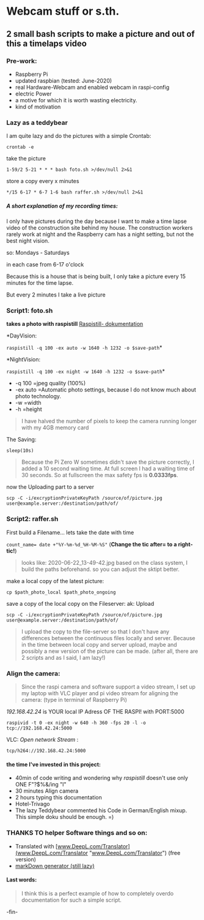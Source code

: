 # Webcam stuff or s.th.
## 2 small bash scripts to make a picture and out of this a timelaps video
### Pre-work:
- Raspberry Pi 
- updated raspbian (tested: June-2020)
- real Hardware-Webcam and enabled webcam in raspi-config
- electric Power
- a motive for which it is worth wasting electricity.
- kind of motivation

### Lazy as a teddybear
I am quite lazy and do the pictures with a simple Crontab:

`crontab -e`

take the picture

`1-59/2 5-21 * * * bash foto.sh >/dev/null 2>&1`

store a copy every x minutes

`*/15 6-17 * 6-7 1-6 bash raffer.sh >/dev/null 2>&1`

##### A short explanation of my recording times:
I only have pictures during the day because I want to make a time lapse video of the construction site behind my house. The construction workers rarely work at night and the Raspberry cam has a night setting, but not the best night vision.

so: Mondays - Saturdays

in each case from 6-17 o'clock

Because this is a house that is being built, I only take a picture every 15 minutes for the time lapse.

But every 2 minutes I take a live picture

### Script1: **foto.sh**
**takes a photo with raspistill**
[Raspistill- dokumentation](https://www.raspberrypi.org/documentation/usage/camera/raspicam/raspistill.mdhttp:// "Raspistill- dokumentation")

*DayVision:

`raspistill -q 100 -ex auto -w 1640 -h 1232 -o $save-path`*

*NightVision:

`raspistill -q 100 -ex night -w 1640 -h 1232 -o $save-path`*

* -q 100 =jpeg quality (100%)
* -ex auto =Automatic photo settings, because I do not know much about photo technology.
* -w =width
* -h =height

> I have halved the number of pixels to keep the camera running longer with my 4GB memory card

The Saving:

`sleep(10s)`

>Because the Pi Zero W sometimes didn't save the picture correctly, I added a 10 second waiting time.
At full screen I had a waiting time of 30 seconds.
So at fullscreen the max safety fps is **0.0333fps**.

now the Uploading part to a server

`scp -C -i/excryptionPrivateKeyPath /source/of/picture.jpg user@example.server:/destination/path/of/`

### Script2: **raffer.sh**
First build a Filename... lets take the date with time

` count_name= date +"%Y-%m-%d_%H-%M-%S" ` (**Change the tic after= to a right-tic!**)

>looks like: 2020-06-22_13-49-42.jpg
>based on the class system, I build the paths beforehand. so you can adjust the sktipt better.

make a local copy of the latest picture:

`cp $path_photo_local $path_photo_ongoing`

save a copy of the local copy on the Fileserver: ak: Upload

`scp -C -i/excryptionPrivateKeyPath /source/of/picture.jpg user@example.server:/destination/path/of/`

>I upload the copy to the file-server so that I don't have any differences between the continuous files locally and server. Because in the time between local copy and server upload, maybe and possibly a new version of the picture can be made. (after all, there are 2 scripts and as I said, I am lazy!)

### Align the camera:

>Since the raspi camera and software support a video stream, I set up my laptop with VLC player and pi video stream for aligning the camera: (type in terminal of Raspberry Pi)

*192.168.42.24* is YOUR local IP Adress OF THE RASPI! with PORT:5000

`raspivid -t 0 -ex night -w 640 -h 360 -fps 20 -l -o tcp://192.168.42.24:5000`

VLC: *Open network Stream* :

`tcp/h264://192.168.42.24:5000`

#### the time I've invested in this project:
- 40min of code writing and wondering why *raspistill* doesn't use only ONE F"?$%&/ing "l"
- 30 minutes Align camera
- 2 hours typing this documentation
- Hotel-Trivago
- The lazy Teddybear commented his Code in German/English mixup. This simple doku should be enough. =)

### THANKS TO helper Software things and so on:
- Translated with [www.DeepL.com/Translator](www.DeepL.com/Translator "www.DeepL.com/Translator") (free version)
- [markDown generator (still lazy)](https://pandao.github.io/editor.md/en.html "markDown generator (still lazy)")

#### Last words:
>I think this is a perfect example of how to completely overdo documentation for such a simple script.

-fin-
